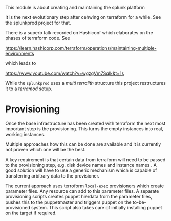 This module is about creating and maintaining the splunk platform

It is the next evolutionary step after cehwing on terraform for a while. See the splunkprod project for that.

There is a superb talk recorded on Hashiconf which elaborates on the phases of terraform code. See

https://learn.hashicorp.com/terraform/operations/maintaining-multiple-environments

which leads to

https://www.youtube.com/watch?v=wgzgVm7Sqlk&t=1s

While the `splunkprod` uses a *multi terralith* structure this project restructures it to a *terramod* setup.

# Provisioning

Once the base infrastructure has been created with terraform the next most important step is the provisioning. 
This turns the empty instances into real, working instances.

Multiple approaches how this can be done are available and it is 
currently not proven which one will be the best.

A key requirement is that certain data from terraform will need to be passed to the provisioning step, e.g. disk device 
names and instance names
. A good solution will have to use a generic mechanism which is capable of transferring arbitrary data to the 
provisioner.

The current approach uses terroform `local-exec` provisioners which create parameter files. Any resource can add to 
this parameter files. A separate provisioning 
scripts creates puppet hierdata from the parameter files, pushes this to the puppetmaster and triggers puppet on the 
to-be-provisioned system. This script also takes care of 
initially installing puppet on the target if required.
